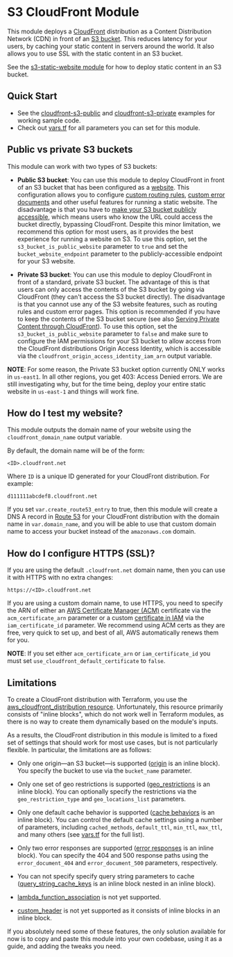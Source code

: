 # S3 CloudFront Module

This module deploys a [CloudFront](https://aws.amazon.com/cloudfront/) distribution as a Content Distribution Network 
(CDN) in front of an [S3 bucket](https://aws.amazon.com/s3/). This reduces latency for your users, by caching your 
static content in servers around the world. It also allows you to use SSL with the static content in an S3 bucket. 

See the [s3-static-website module](/modules/s3-static-website) for how to deploy static content in an S3 bucket.  






## Quick Start

* See the [cloudfront-s3-public](/examples/cloudfront-s3-public) and 
  [cloudfront-s3-private](/examples/cloudfront-s3-private) examples for working sample code.
* Check out [vars.tf](vars.tf) for all parameters you can set for this module.




## Public vs private S3 buckets

This module can work with two types of S3 buckets:

* **Public S3 bucket**: You can use this module to deploy CloudFront in front of an S3 bucket that has been configured
  as a [website](http://docs.aws.amazon.com/AmazonS3/latest/dev/WebsiteHosting.html). This configuration allows you to
  configure [custom routing 
  rules](http://docs.aws.amazon.com/AmazonS3/latest/dev/HowDoIWebsiteConfiguration.html#configure-bucket-as-website-routing-rule-syntax),
  [custom error documents](http://docs.aws.amazon.com/AmazonS3/latest/dev/CustomErrorDocSupport.html) and other useful
  features for running a static website. The disadvantage is that you have to [make your S3 bucket publicly 
  accessible](http://docs.aws.amazon.com/AmazonS3/latest/dev/HostingWebsiteOnS3Setup.html#step2-add-bucket-policy-make-content-public),
  which means users who know the URL could access the bucket directly, bypassing CloudFront. Despite this minor 
  limitation, we recommend this option for most users, as it provides the best experience for running a website on S3. 
  To use this option, set the `s3_bucket_is_public_website` parameter to `true` and set the `bucket_website_endpoint`
  parameter to the publicly-accessible endpoint for your S3 website.

* **Private S3 bucket**: You can use this module to deploy CloudFront in front of a standard, private S3 bucket. The 
  advantage of this is that users can only access the contents of the S3 bucket by going via CloudFront (they can't 
  access the S3 bucket directly). The disadvantage is that you cannot use any of the S3 website features, such as 
  routing rules and custom error pages. This option is recommended if you have to keep the contents of the S3 bucket 
  secure (see also [Serving Private Content through 
  CloudFront](http://docs.aws.amazon.com/AmazonCloudFront/latest/DeveloperGuide/PrivateContent.html)). To use this 
  option, set the `s3_bucket_is_public_website` parameter to `false` and make sure to configure the IAM permissions
  for your S3 bucket to allow access from the CloudFront distributions Origin Access Identity, which is accessible
  via the `cloudfront_origin_access_identity_iam_arn` output variable.

**NOTE**: For some reason, the Private S3 bucket option currently ONLY works in `us-east1`. In all other regions, you 
get 403: Access Denied errors. We are still investigating why, but for the time being, deploy your entire static 
website in `us-east-1` and things will work fine.





## How do I test my website?

This module outputs the domain name of your website using the `cloudfront_domain_name` output variable.

By default, the domain name will be of the form:

```
<ID>.cloudfront.net
```

Where `ID` is a unique ID generated for your CloudFront distribution. For example:

```
d111111abcdef8.cloudfront.net
```

If you set `var.create_route53_entry` to true, then this module will create a DNS A record in [Route 
53](https://aws.amazon.com/route53/) for your CloudFront distribution with the domain name in 
`var.domain_name`, and you will be able to use that custom domain name to access your bucket instead of the 
`amazonaws.com` domain.




## How do I configure HTTPS (SSL)?

If you are using the default `.cloudfront.net` domain name, then you can use it with HTTPS with no extra changes:

```
https://<ID>.cloudfront.net
```

If you are using a custom domain name, to use HTTPS, you need to specify the ARN of either an [AWS Certificate Manager
(ACM)](https://aws.amazon.com/certificate-manager/) certificate via the `acm_certificate_arn` parameter or a 
custom [certificate in IAM](http://docs.aws.amazon.com/IAM/latest/UserGuide/id_credentials_server-certs.html) via the
`iam_certificate_id` parameter. We recommend using ACM certs as they are free, very quick to set up, and best of all,
AWS automatically renews them for you. 

**NOTE**: If you set either `acm_certificate_arn` or `iam_certificate_id` you must set `use_cloudfront_default_certificate`
to `false`.





## Limitations

To create a CloudFront distribution with Terraform, you use the [aws_cloudfront_distribution 
resource](https://www.terraform.io/docs/providers/aws/r/cloudfront_distribution.html#viewer-certificate-arguments). 
Unfortunately, this resource primarily consists of "inline blocks", which do not work well in Terraform modules, as
there is no way to create them dynamically based on the module's inputs.

As a results, the CloudFront distribution in this module is limited to a fixed set of settings that should work for
most use cases, but is not particularly flexible. In particular, the limitations are as follows:

* Only one origin—an S3 bucket—is supported 
  ([origin](https://www.terraform.io/docs/providers/aws/r/cloudfront_distribution.html#origin-arguments) is an inline
  block). You specify the bucket to use via the `bucket_name` parameter.
  
* Only one set of geo restrictions is supported 
  ([geo_restrictions](https://www.terraform.io/docs/providers/aws/r/cloudfront_distribution.html#restrictions-arguments) 
  is an inline block). You can optionally specify the restrictions via the `geo_restriction_type` and 
  `geo_locations_list` parameters.
  
* Only one default cache behavior is supported 
  ([cache behaviors](https://www.terraform.io/docs/providers/aws/r/cloudfront_distribution.html#cache-behavior-arguments) 
  is an inline block). You can control the default cache settings using a number of parameters, including 
  `cached_methods`, `default_ttl`, `min_ttl`, `max_ttl`, and many others (see [vars.tf](vars.tf) for the full list).
  
  
* Only two error responses are supported 
  ([error responses](https://www.terraform.io/docs/providers/aws/r/cloudfront_distribution.html#custom-error-response-arguments)
  is an inline block). You can specify the 404 and 500 response paths using the `error_document_404` and 
  `error_document_500` parameters, respectively.
  
* You can not specify specify query string parameters to cache 
  ([query_string_cache_keys](https://www.terraform.io/docs/providers/aws/r/cloudfront_distribution.html#query_string_cache_keys)
  is an inline block nested in an inline block).

* [lambda_function_association](https://www.terraform.io/docs/providers/aws/r/cloudfront_distribution.html#lambda_function_association)
  is not yet supported.
  
* [custom_header](https://www.terraform.io/docs/providers/aws/r/cloudfront_distribution.html#custom_header) is not
  yet supported as it consists of inline blocks in an inline block.

If you absolutely need some of these features, the only solution available for now is to copy and paste this module
into your own codebase, using it as a guide, and adding the tweaks you need.